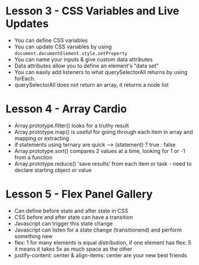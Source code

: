 # Lesson 3 - CSS Variables and Live Updates
- You can define CSS variables 
- You can update CSS variables by using `document.documentElement.style.setProperty`
- You can name your inputs & give custom data attributes
- Data attributes allow you to define an element's "data set"
- You can easily add listeners to what querySelectorAll returns by using forEach. 
- querySelectorAll does not return an array, it returns a node list

# Lesson 4 - Array Cardio
- Array.prototype.filter() looks for a truthy result 
- Array.prototype.map() is useful for going through each item in array and mapping or extracting
- if statements using ternary are quick --> (statement) ? true : false
- Array.prototype.sort() compares 2 values at a time, looking for 1 or -1 from a function
- Array.prototype.reduce() 'save results' from each item or task - need to declare starting object or value

# Lesson 5 - Flex Panel Gallery
- Can define before state and after state in CSS
- CSS before and after state can have a transition
- Javascript can trigger this state change
- Javascript can listen for a state change (transitionend) and perform something new
- flex: 1 for many elements is equal distribution, if one element has flex: 5 it means it takes 5x as much space as the other
- justify-content: center & align-items: center are your new best friends